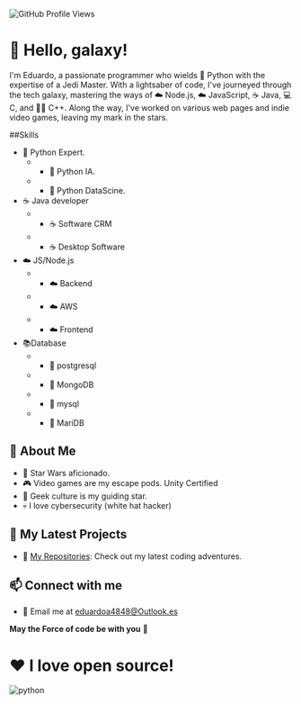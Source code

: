 ![GitHub Profile Views](https://komarev.com/ghpvc/?username=EduardoMartinez68&color=2685BF)

# 👋 Hello, galaxy!
I'm Eduardo, a passionate programmer who wields 🐍 Python with the expertise of a Jedi Master. With a lightsaber of code, I've journeyed through the tech galaxy, mastering the ways of ☁️ Node.js, ☁️ JavaScript, ☕ Java, 💻 C, and 👨‍💻 C++. Along the way, I've worked on various web pages and indie video games, leaving my mark in the stars.

##Skills
- 🐍 Python Expert.
  - - 🐍 Python IA.
  - - 🐍 Python DataScine.
- ☕ Java developer
  - - ☕ Software CRM
  - - ☕ Desktop Software
- ☁️ JS/Node.js
  - - ☁️ Backend
  - - ☁️ AWS
  - - ☁️ Frontend
- 📚Database 
  - - 🐘 postgresql
  - - 🍃 MongoDB
  - - 📙 mysql
  - - 📙 MariDB

## 🌌 About Me
- 🌠 Star Wars aficionado.
- 🎮 Video games are my escape pods. Unity Certified
- 🚀 Geek culture is my guiding star.
- 💀 I love cybersecurity (white hat hacker)
  
## 🚀 My Latest Projects

- 📁 [My Repositories](https://github.com/EduardoMartinez68?tab=repositories): Check out my latest coding adventures.

## 📫 Connect with me

- 📧 Email me at eduardoa4848@Outlook.es

**May the Force of code be with you** 🌌  
# ❤️ I love open source!  
![python](https://www.visionnaire.com.br/es/dbimages/visionnaire-blog-star-wars-programacion-storm1_16497_img.jpg)  
